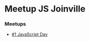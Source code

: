# Meetup JS Joinville

### Meetups
- [#1 JavaScript Day](https://github.com/js-joinville/meetups/tree/master/%231%20JavaScript%20Day)
